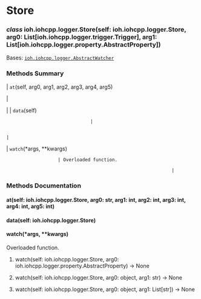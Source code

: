 # Store


### _class_ ioh.iohcpp.logger.Store(self: ioh.iohcpp.logger.Store, arg0: List[ioh.iohcpp.logger.trigger.Trigger], arg1: List[ioh.iohcpp.logger.property.AbstractProperty])
Bases: [`ioh.iohcpp.logger.AbstractWatcher`](ioh.iohcpp.logger.AbstractWatcher.md#ioh.iohcpp.logger.AbstractWatcher)

### Methods Summary

| `at`(self, arg0, arg1, arg2, arg3, arg4, arg5)

 | 

 |
| `data`(self)

                                   | 

                                                                                     |
| `watch`(\*args, \*\*kwargs)

                       | Overloaded function.

                                                                 |
### Methods Documentation


#### at(self: ioh.iohcpp.logger.Store, arg0: str, arg1: int, arg2: int, arg3: int, arg4: int, arg5: int)

#### data(self: ioh.iohcpp.logger.Store)

#### watch(\*args, \*\*kwargs)
Overloaded function.


1. watch(self: ioh.iohcpp.logger.Store, arg0: ioh.iohcpp.logger.property.AbstractProperty) -> None


2. watch(self: ioh.iohcpp.logger.Store, arg0: object, arg1: str) -> None


3. watch(self: ioh.iohcpp.logger.Store, arg0: object, arg1: List[str]) -> None
